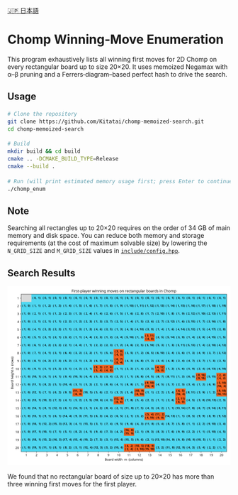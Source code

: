 [🇯🇵 日本語](./README.ja.md)
# Chomp Winning‐Move Enumeration

This program exhaustively lists all winning first moves for 2D Chomp on every rectangular board up to size 20×20. It uses memoized Negamax with α–β pruning and a Ferrers‐diagram–based perfect hash to drive the search.

## Usage

```bash
# Clone the repository
git clone https://github.com/Kitatai/chomp-memoized-search.git
cd chomp-memoized-search

# Build
mkdir build && cd build
cmake .. -DCMAKE_BUILD_TYPE=Release
cmake --build .

# Run (will print estimated memory usage first; press Enter to continue)
./chomp_enum
```

## Note
Searching all rectangles up to 20×20 requires on the order of 34 GB of main memory and disk space.
You can reduce both memory and storage requirements (at the cost of maximum solvable size) by lowering the `N_GRID_SIZE` and `M_GRID_SIZE` values in [`include/config.hpp`](include/config.hpp).

## Search Results

![chomp_winning_moves_color.png](images/chomp_winning_moves_color.png)

We found that no rectangular board of size up to 20×20 has more than three winning first moves for the first player.
